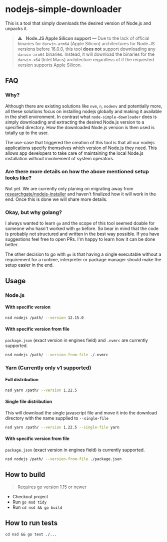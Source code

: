 # nodejs-simple-downloader

This is a tool that simply downloads the desired version of Node.js and unpacks
it.

> ⚠️ &nbsp; **Node.JS Apple Silicon support —**
> Due to the lack of official binaries for `darwin-arm64` (Apple Silicon) architectures for Node.JS versions before 16.0.0, this tool **does not** support downloading any `darwin-arm64` binaries. Instead, it will download the binaries for the `darwin-x64` (Intel Macs) architecture regardless of if the requested version supports Apple Silicon.

## FAQ

### Why?

Although there are existing solutions like `nvm`, `n`, `nodenv` and potentially
more, all these solutions focus on installing nodejs globally and making it
available in the shell environment. In contrast what `node-simple-downloader` does is
simply downloading and extracting the desired Node.js version to a specified directory.
How the downloaded Node.js version is then used is totally up to the user.

The use-case that triggered the creation of this tool is that all our nodejs applications
specify themselves which version of Node.js they need. This allows app developers to take
care of maintaining the local Node.js installation without involvement of system operators.

### Are there more details on how the above mentioned setup looks like?

Not yet. We are currently only planing on migrating away from
[researchgate/nodejs-installer](https://github.com/researchgate/nodejs-installer/tree/researchgate)
and haven't finalized how it will work in the end. Once this is done we will share more details.

### Okay, but why golang?

I always wanted to learn `go` and the scope of this tool seemed doable for
someone who hasn't worked with `go` before. So bear in mind that the code is probably not
structured and written in the best way possible. If you have suggestions feel
free to open PRs. I'm happy to learn how it can be done better.

The other decision to go with `go` is that having a single executable without a requirement for a
runtime, interpreter or package manager should make the setup easier in the end.

## Usage

### Node.js

#### With specific version

```bash
nsd nodejs /path/ --version 12.15.0
```

#### With specific version from file

`package.json` (exact version in engines field) and `.nvmrc` are currently supported.

```bash
nsd nodejs /path/ --version-from-file ./.nvmrc
```

### Yarn (Currently only v1 supported)

#### Full distribution

```bash
nsd yarn /path/ --version 1.22.5
```

#### Single file distribution

This will download the single javascript file and move it into the download directory with the name supplied to `--single-file`

```bash
nsd yarn /path/ --version 1.22.5 --single-file yarn
```

#### With specific version from file

`package.json` (exact version in engines field) is currently supported.

```bash
nsd nodejs /path/ --version-from-file ./package.json
```

## How to build

> Requires go version 1.15 or newer

- Checkout project
- Run `go mod tidy`
- Run `cd nsd && go build`

## How to run tests

`cd nsd && go test ./...`
